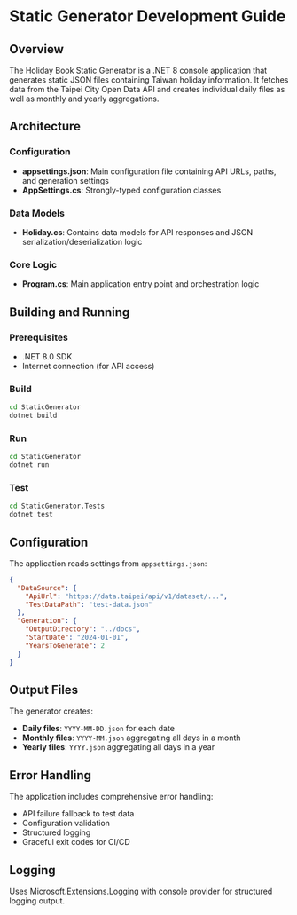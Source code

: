 # Static Generator Development Guide

## Overview

The Holiday Book Static Generator is a .NET 8 console application that generates static JSON files containing Taiwan holiday information. It fetches data from the Taipei City Open Data API and creates individual daily files as well as monthly and yearly aggregations.

## Architecture

### Configuration
- **appsettings.json**: Main configuration file containing API URLs, paths, and generation settings
- **AppSettings.cs**: Strongly-typed configuration classes

### Data Models
- **Holiday.cs**: Contains data models for API responses and JSON serialization/deserialization logic

### Core Logic
- **Program.cs**: Main application entry point and orchestration logic

## Building and Running

### Prerequisites
- .NET 8.0 SDK
- Internet connection (for API access)

### Build
```bash
cd StaticGenerator
dotnet build
```

### Run
```bash
cd StaticGenerator
dotnet run
```

### Test
```bash
cd StaticGenerator.Tests
dotnet test
```

## Configuration

The application reads settings from `appsettings.json`:

```json
{
  "DataSource": {
    "ApiUrl": "https://data.taipei/api/v1/dataset/...",
    "TestDataPath": "test-data.json"
  },
  "Generation": {
    "OutputDirectory": "../docs",
    "StartDate": "2024-01-01",
    "YearsToGenerate": 2
  }
}
```

## Output Files

The generator creates:
- **Daily files**: `YYYY-MM-DD.json` for each date
- **Monthly files**: `YYYY-MM.json` aggregating all days in a month
- **Yearly files**: `YYYY.json` aggregating all days in a year

## Error Handling

The application includes comprehensive error handling:
- API failure fallback to test data
- Configuration validation
- Structured logging
- Graceful exit codes for CI/CD

## Logging

Uses Microsoft.Extensions.Logging with console provider for structured logging output.